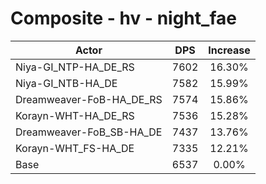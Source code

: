 # Composite - hv - night_fae
| Actor | DPS | Increase |
|---|:---:|:---:|
|Niya-GI_NTP-HA_DE_RS|7602|16.30%|
|Niya-GI_NTB-HA_DE|7582|15.99%|
|Dreamweaver-FoB-HA_DE_RS|7574|15.86%|
|Korayn-WHT-HA_DE_RS|7536|15.28%|
|Dreamweaver-FoB_SB-HA_DE|7437|13.76%|
|Korayn-WHT_FS-HA_DE|7335|12.21%|
|Base|6537|0.00%|
